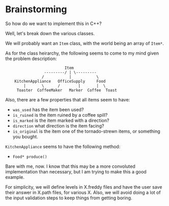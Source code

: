 # Brainstorming

So how do we want to implement this in C++?

Well, let's break down the various classes.

We will probably want an `Item` class, with the world being an array of
`Item*`.

As for the class heirarchy, the following seems to come to my mind given the
problem description:
```
                          Item
                 ---------/ | \---------
                /           |           \
    KitchenAppliance   OfficeSupply     Food
        |       \      /        |       |  \
     Toaster  CoffeeMaker   Marker  Coffee  Toast
```

Also, there are a few properties that all items seem to have:
- `was_used` has the item been used?
- `is_ruined` is the item ruined by a coffee spill?
- `is_marked` is the item marked with a direction?
- `direction` what direction is the item facing?
- `is_original` is the item one of the tornado-strewn items, or something you
  bought.

`KitchenAppliance` seems to have the following method:
- `Food* produce()`

Bare with me, now. I know that this may be a more convoluted implementation
than necessary, but I am trying to make this a good example.

For simplicity, we will define levels in X.freddy files and have the user save
their answer in X.path files, for various X. Also, we will avoid doing a lot of
the input validation steps to keep things from getting boring.
